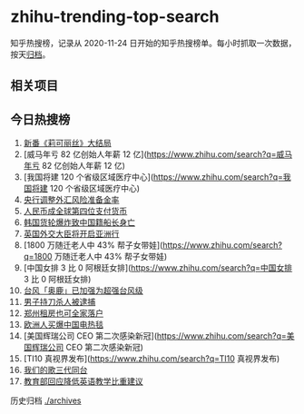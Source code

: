 # zhihu-trending-top-search

知乎热搜榜，记录从 2020-11-24 日开始的知乎热搜榜单。每小时抓取一次数据，按天[归档](./archives)。

## 相关项目

## 今日热搜榜

<!-- BEGIN -->
<!-- 最后更新时间 Mon Sep 26 2022 17:20:08 GMT+0800 (China Standard Time) -->

1. [新番《莉可丽丝》大结局](https://www.zhihu.com/search?q=新番《莉可丽丝》大结局)
1. [威马年亏 82 亿创始人年薪 12 亿](https://www.zhihu.com/search?q=威马年亏 82 亿创始人年薪 12 亿)
1. [我国将建 120 个省级区域医疗中心](https://www.zhihu.com/search?q=我国将建 120 个省级区域医疗中心)
1. [央行调整外汇风险准备金率](https://www.zhihu.com/search?q=央行调整外汇风险准备金率)
1. [人民币成全球第四位支付货币](https://www.zhihu.com/search?q=人民币成全球第四位支付货币)
1. [韩国货轮爆炸致中国籍船长身亡](https://www.zhihu.com/search?q=韩国货轮爆炸致中国籍船长身亡)
1. [英国外交大臣将开启亚洲行](https://www.zhihu.com/search?q=英国外交大臣将开启亚洲行)
1. [1800 万随迁老人中 43% 帮子女带娃](https://www.zhihu.com/search?q=1800 万随迁老人中 43% 帮子女带娃)
1. [中国女排 3 比 0 阿根廷女排](https://www.zhihu.com/search?q=中国女排 3 比 0 阿根廷女排)
1. [台风「奥鹿」已加强为超强台风级](https://www.zhihu.com/search?q=台风「奥鹿」已加强为超强台风级)
1. [男子持刀杀人被逮捕](https://www.zhihu.com/search?q=男子持刀杀人被逮捕)
1. [郑州租房也可全家落户](https://www.zhihu.com/search?q=郑州租房也可全家落户)
1. [欧洲人买爆中国电热毯](https://www.zhihu.com/search?q=欧洲人买爆中国电热毯)
1. [美国辉瑞公司 CEO 第二次感染新冠](https://www.zhihu.com/search?q=美国辉瑞公司 CEO 第二次感染新冠)
1. [TI10 真视界发布](https://www.zhihu.com/search?q=TI10 真视界发布)
1. [我们的歌三代同台](https://www.zhihu.com/search?q=我们的歌三代同台)
1. [教育部回应降低英语教学比重建议](https://www.zhihu.com/search?q=教育部回应降低英语教学比重建议)

<!-- END -->

历史归档 [./archives](./archives)
